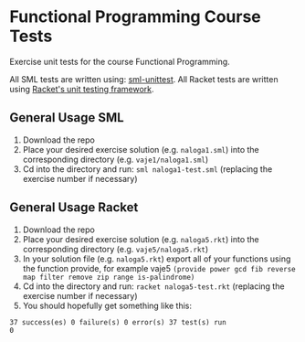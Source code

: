 # Functional Programming Course Tests
Exercise unit tests for the course Functional Programming.

All SML tests are written using: [sml-unittest](https://github.com/MatevzFa/sml-unittest).
All Racket tests are written using [Racket's unit testing framework](https://docs.racket-lang.org/rackunit/).

## General Usage SML
1. Download the repo
2. Place your desired exercise solution (e.g. `naloga1.sml`) into the corresponding directory (e.g. `vaje1/naloga1.sml`)
3. Cd into the directory and run: `sml naloga1-test.sml` (replacing the exercise number if necessary)

## General Usage Racket
1. Download the repo
2. Place your desired exercise solution (e.g. `naloga5.rkt`) into the corresponding directory (e.g. `vaje5/naloga5.rkt`)
3. In your solution file (e.g. `naloga5.rkt`) export all of your functions using the function provide, for example vaje5 `(provide power gcd fib reverse map filter remove zip range is-palindrome)`
4. Cd into the directory and run: `racket naloga5-test.rkt` (replacing the exercise number if necessary)
5. You should hopefully get something like this:
```
37 success(es) 0 failure(s) 0 error(s) 37 test(s) run
0
```